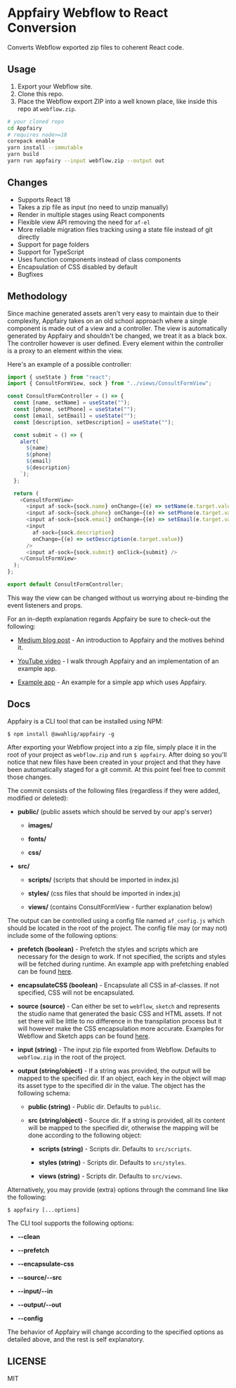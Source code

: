 # Appfairy Webflow to React Conversion

Converts Webflow exported zip files to coherent React code.

## Usage

1. Export your Webflow site.
2. Clone this repo.
3. Place the Webflow export ZIP into a well known place, like inside this repo at `webflow.zip`.

```sh
# your cloned repo
cd Appfairy
# requires node>=18
corepack enable
yarn install --immutable
yarn build
yarn run appfairy --input webflow.zip --output out
```

## Changes

- Supports React 18
- Takes a zip file as input (no need to unzip manually)
- Render in multiple stages using React components
- Flexible view API removing the need for `af-el`
- More reliable migration files tracking using a state file instead of git directly
- Support for page folders
- Support for TypeScript
- Uses function components instead of class components
- Encapsulation of CSS disabled by default
- Bugfixes



## Methodology

Since machine generated assets aren't very easy to maintain due to their complexity, Appfairy takes on an old school approach where a single component is made out of a view and a controller. The view is automatically generated by Appfairy and shouldn't be changed, we treat it as a black box. The controller however is user defined. Every element within the controller is a proxy to an element within the view.

Here's an example of a possible controller:

```js
import { useState } from "react";
import { ConsultFormView, sock } from "../views/ConsultFormView";

const ConsultFormController = () => {
  const [name, setName] = useState("");
  const [phone, setPhone] = useState("");
  const [email, setEmail] = useState("");
  const [description, setDescription] = useState("");

  const submit = () => {
    alert(`
      ${name}
      ${phone}
      ${email}
      ${description}
    `);
  };

  return (
    <ConsultFormView>
      <input af-sock={sock.name} onChange={(e) => setName(e.target.value)} />
      <input af-sock={sock.phone} onChange={(e) => setPhone(e.target.value)} />
      <input af-sock={sock.email} onChange={(e) => setEmail(e.target.value)} />
      <input
        af-sock={sock.description}
        onChange={(e) => setDescription(e.target.value)}
      />
      <input af-sock={sock.submit} onClick={submit} />
    </ConsultFormView>
  );
};

export default ConsultFormController;
```

This way the view can be changed without us worrying about re-binding the event listeners and props.

For an in-depth explanation regards Appfairy be sure to check-out the following:

- [Medium blog post](https://medium.com/@eytanmanor/how-to-create-a-react-app-out-of-a-webflow-project-309b696a0533) - An introduction to Appfairy and the motives behind it.

- [YouTube video](https://www.youtube.com/watch?v=6hJe6pZld0o) - I walk through Appfairy and an implementation of an example app.

- [Example app](https://github.com/DAB0mB/Appfairy/tree/master/examples/prefetch) - An example for a simple app which uses Appfairy.

## Docs

Appfairy is a CLI tool that can be installed using NPM:

    $ npm install @awahlig/appfairy -g

After exporting your Webflow project into a zip file, simply place it in the root of your project as `webflow.zip` and run `$ appfairy`. After doing so you'll notice that new files have been created in your project and that they have been automatically staged for a git commit. At this point feel free to commit those changes.

The commit consists of the following files (regardless if they were added, modified or deleted):

- **public/** (public assets which should be served by our app's server)

  - **images/**

  - **fonts/**

  - **css/**

- **src/**

  - **scripts/** (scripts that should be imported in index.js)

  - **styles/** (css files that should be imported in index.js)

  - **views/** (contains ConsultFormView - further explanation below)

The output can be controlled using a config file named `af_config.js` which should be located in the root of the project. The config file may (or may not) include some of the following options:

- **prefetch (boolean)** - Prefetch the styles and scripts which are necessary for the design to work. If not specified, the scripts and styles will be fetched during runtime. An example app with prefetching enabled can be found [here](https://github.com/DAB0mB/Appfairy/tree/master/examples/prefetch).

- **encapsulateCSS (boolean)** - Encapsulate all CSS in af-classes. If not specified, CSS will not be encapsulated.

- **source (source)** - Can either be set to `webflow`, `sketch` and represents the studio name that generated the basic CSS and HTML assets. If not set there will be little to no difference in the transpilation process but it will however make the CSS encapsulation more accurate. Examples for Webflow and Sketch apps can be found [here](https://github.com/DAB0mB/Appfairy/tree/master/examples).

- **input (string)** - The input zip file exported from Webflow. Defaults to `webflow.zip` in the root of the project.

- **output (string/object)** - If a string was provided, the output will be mapped to the specified dir. If an object, each key in the object will map its asset type to the specified dir in the value. The object has the following schema:

  - **public (string)** - Public dir. Defaults to `public`.

  - **src (string/object)** - Source dir. If a string is provided, all its content will be mapped to the specified dir, otherwise the mapping will be done according to the following object:

    - **scripts (string)** - Scripts dir. Defaults to `src/scripts`.

    - **styles (string)** - Scripts dir. Defaults to `src/styles`.

    - **views (string)** - Scripts dir. Defaults to `src/views`.

Alternatively, you may provide (extra) options through the command line like the following:

    $ appfairy [...options]

The CLI tool supports the following options:

- **--clean**

- **--prefetch**

- **--encapsulate-css**

- **--source/--src**

- **--input/--in**

- **--output/--out**

- **--config**

The behavior of Appfairy will change according to the specified options as detailed above, and the rest is self explanatory.

## LICENSE

MIT
